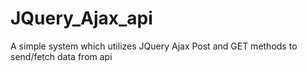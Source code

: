 # JQuery_Ajax_api
A simple system which utilizes JQuery Ajax Post and GET methods to send/fetch data from api
